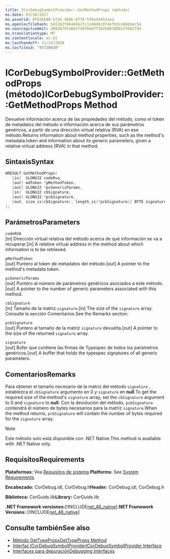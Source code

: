 ```yaml
---
title: ICorDebugSymbolProvider::GetMethodProps (método)
ms.date: 03/30/2017
ms.assetid: 8f836b80-b7a5-460b-bf76-5f0e45652aea
ms.openlocfilehash: 5412b2f06445627c1240d6c8f4efb3ce6bbbec54
ms.sourcegitcommit: d8020797a6657d0fbbdff362b80300815f682f94
ms.translationtype: MT
ms.contentlocale: es-ES
ms.lasthandoff: 11/24/2020
ms.locfileid: "95730830"
---
```

# <a name="icordebugsymbolprovidergetmethodprops-method"></a><span data-ttu-id="aaa47-102">ICorDebugSymbolProvider::GetMethodProps (método)</span><span class="sxs-lookup"><span data-stu-id="aaa47-102">ICorDebugSymbolProvider::GetMethodProps Method</span></span>

<span data-ttu-id="aaa47-103">Devuelve información acerca de las propiedades del método, como el token de metadatos del método e información acerca de sus parámetros genéricos, a partir de una dirección virtual relativa (RVA) en ese método.</span><span class="sxs-lookup"><span data-stu-id="aaa47-103">Returns information about method properties, such as the method's metadata token and information about its generic parameters, given a relative virtual address (RVA) in that method.</span></span>  
  
## <a name="syntax"></a><span data-ttu-id="aaa47-104">Sintaxis</span><span class="sxs-lookup"><span data-stu-id="aaa47-104">Syntax</span></span>  
  
```cpp  
HRESULT GetMethodProps(  
   [in]  ULONG32 codeRva,  
   [out] mdToken *pMethodToken,  
   [out] ULONG32 *pcGenericParams,  
   [in]  ULONG32 cbSignature,  
   [out] ULONG32 *pcbSignature,  
   [out, size_is(cbSignature), length_is(*pcbSignature)] BYTE signature[]  
);  
```  
  
## <a name="parameters"></a><span data-ttu-id="aaa47-105">Parámetros</span><span class="sxs-lookup"><span data-stu-id="aaa47-105">Parameters</span></span>  

 `codeRVA`  
 <span data-ttu-id="aaa47-106">[in] Dirección virtual relativa del método acerca de qué información se va a recuperar.</span><span class="sxs-lookup"><span data-stu-id="aaa47-106">[in] A relative virtual address in the method about which information is to be retrieved.</span></span>  
  
 `pMethodToken`  
 <span data-ttu-id="aaa47-107">[out] Puntero al token de metadatos del método.</span><span class="sxs-lookup"><span data-stu-id="aaa47-107">[out] A pointer to the method's metadata token.</span></span>  
  
 `pcGenericParams`  
 <span data-ttu-id="aaa47-108">[out] Puntero al número de parámetros genéricos asociados a este método.</span><span class="sxs-lookup"><span data-stu-id="aaa47-108">[out] A pointer to the number of generic parameters associated with this method.</span></span>  
  
 `cbSignature`  
 <span data-ttu-id="aaa47-109">[in] Tamaño de la matriz `signature`.</span><span class="sxs-lookup"><span data-stu-id="aaa47-109">[in] The size of the `signature` array.</span></span> <span data-ttu-id="aaa47-110">Consulte la sección Comentarios.</span><span class="sxs-lookup"><span data-stu-id="aaa47-110">See the Remarks section.</span></span>  
  
 `pcbSignature`  
 <span data-ttu-id="aaa47-111">[out] Puntero al tamaño de la matriz `signature` devuelta.</span><span class="sxs-lookup"><span data-stu-id="aaa47-111">[out] A pointer to the size of the returned `signature` array.</span></span>  
  
 `signature`  
 <span data-ttu-id="aaa47-112">[out] Búfer que contiene las firmas de Typespec de todos los parámetros genéricos.</span><span class="sxs-lookup"><span data-stu-id="aaa47-112">[out] A buffer that holds the typespec signatures of all generic parameters.</span></span>  
  
## <a name="remarks"></a><span data-ttu-id="aaa47-113">Comentarios</span><span class="sxs-lookup"><span data-stu-id="aaa47-113">Remarks</span></span>  

 <span data-ttu-id="aaa47-114">Para obtener el tamaño necesario de la matriz del método `signature` , establezca el `cbSignature` argumento en 0 y `signature` en **null**.</span><span class="sxs-lookup"><span data-stu-id="aaa47-114">To get the required size of the method's `signature` array, set the `cbSignature` argument to 0 and `signature` to **null**.</span></span> <span data-ttu-id="aaa47-115">Con la devolución del método, `pcbSignature` contendrá el número de bytes necesarios para la matriz `signature`.</span><span class="sxs-lookup"><span data-stu-id="aaa47-115">When the method returns, `pcbSignature` will contain the number of bytes required for the `signature` array.</span></span>  
  
> [!NOTE]
> <span data-ttu-id="aaa47-116">Este método solo está disponible con .NET Native.</span><span class="sxs-lookup"><span data-stu-id="aaa47-116">This method is available with .NET Native only.</span></span>  
  
## <a name="requirements"></a><span data-ttu-id="aaa47-117">Requisitos</span><span class="sxs-lookup"><span data-stu-id="aaa47-117">Requirements</span></span>  

 <span data-ttu-id="aaa47-118">**Plataformas:** Vea [Requisitos de sistema](../../get-started/system-requirements.md).</span><span class="sxs-lookup"><span data-stu-id="aaa47-118">**Platforms:** See [System Requirements](../../get-started/system-requirements.md).</span></span>  
  
 <span data-ttu-id="aaa47-119">**Encabezado:** CorDebug.idl, CorDebug.h</span><span class="sxs-lookup"><span data-stu-id="aaa47-119">**Header:** CorDebug.idl, CorDebug.h</span></span>  
  
 <span data-ttu-id="aaa47-120">**Biblioteca:** CorGuids.lib</span><span class="sxs-lookup"><span data-stu-id="aaa47-120">**Library:** CorGuids.lib</span></span>  
  
 <span data-ttu-id="aaa47-121">**.NET Framework versiones:**[!INCLUDE[net_46_native](../../../../includes/net-46-native-md.md)]</span><span class="sxs-lookup"><span data-stu-id="aaa47-121">**.NET Framework Versions:** [!INCLUDE[net_46_native](../../../../includes/net-46-native-md.md)]</span></span>  
  
## <a name="see-also"></a><span data-ttu-id="aaa47-122">Consulte también</span><span class="sxs-lookup"><span data-stu-id="aaa47-122">See also</span></span>

- [<span data-ttu-id="aaa47-123">Método GetTypeProps</span><span class="sxs-lookup"><span data-stu-id="aaa47-123">GetTypeProps Method</span></span>](icordebugsymbolprovider-gettypeprops-method.md)
- [<span data-ttu-id="aaa47-124">Interfaz ICorDebugSymbolProvider</span><span class="sxs-lookup"><span data-stu-id="aaa47-124">ICorDebugSymbolProvider Interface</span></span>](icordebugsymbolprovider-interface.md)
- [<span data-ttu-id="aaa47-125">Interfaces para depuración</span><span class="sxs-lookup"><span data-stu-id="aaa47-125">Debugging Interfaces</span></span>](debugging-interfaces.md)
